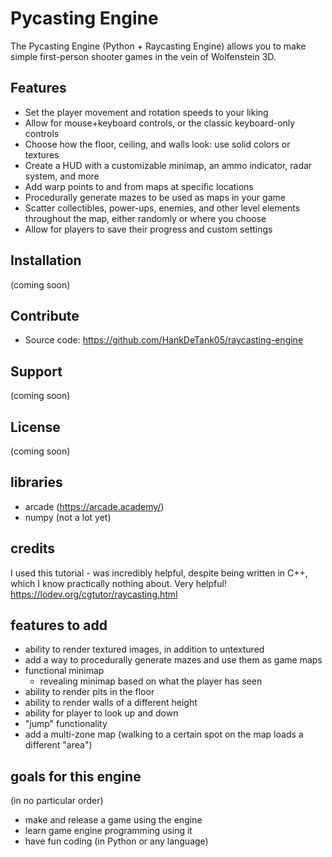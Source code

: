 # Pycasting Engine
The Pycasting Engine (Python + Raycasting Engine) allows you to make simple first-person shooter games in the vein of Wolfenstein 3D.

## Features
- Set the player movement and rotation speeds to your liking
- Allow for mouse+keyboard controls, or the classic keyboard-only controls
- Choose how the floor, ceiling, and walls look: use solid colors or textures
- Create a HUD with a customizable minimap, an ammo indicator, radar system, and more
- Add warp points to and from maps at specific locations
- Procedurally generate mazes to be used as maps in your game
- Scatter collectibles, power-ups, enemies, and other level elements throughout the map, either randomly or where you choose
- Allow for players to save their progress and custom settings

## Installation
(coming soon)

## Contribute
- Source code: https://github.com/HankDeTank05/raycasting-engine

## Support
(coming soon)

## License
(coming soon)































## libraries
- arcade (https://arcade.academy/)
- numpy (not a lot yet)

## credits
I used this tutorial - was incredibly helpful, despite being written in C++, which I know practically nothing about. Very helpful!
https://lodev.org/cgtutor/raycasting.html

## features to add
- ability to render textured images, in addition to untextured
- add a way to procedurally generate mazes and use them as game maps
- functional minimap
  - revealing minimap based on what the player has seen
- ability to render pits in the floor
- ability to render walls of a different height
- ability for player to look up and down
- "jump" functionality
- add a multi-zone map (walking to a certain spot on the map loads a different "area")

## goals for this engine
(in no particular order)
- make and release a game using the engine
- learn game engine programming using it
- have fun coding (in Python or any language)
